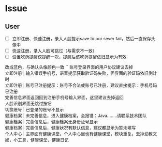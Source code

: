# Issue

## User 

- [ ] 立即注册、快速注册，录入人脸提示save to our sever fail，然后一直保存头像中
- [ ] 快速注册，录入人脸可跳过（与需求不一致）
- [ ] 设置吃药提醒仅提醒一次，提醒后该吃药提醒依旧显示为有效

改成蓝色，与确认头像颜色一致  ``
账号登录界面的用户协议建议去掉  
立即注册 | 输入错误手机号，语音提示获取验证码失败，但界面的验证码依旧倒计时  
立即注册 | 账号已注册提示：账号不合法或账号已注册，建议直接提示：手机号码已注册  
完善信息界面返回回到注册手机号输入界面，这里建议去掉返回  
人脸识别界面无跳过按钮  
切换账号 | 已登录的账号不显示  
健康档案 | 未完善信息，进入健康档案，会报错：Java........请联系技术团队  
健康档案 | 完善信息后，健康档案无身份证号显示  
健康档案 | 完善信息后，健康状况有默认信息，建议都显示为暂未填写  
个人中心 | 主界面有健康课堂，个人中心里也有健康课堂，模块重复。去掉幼教文娱，小工具，健康课堂，健康日记  